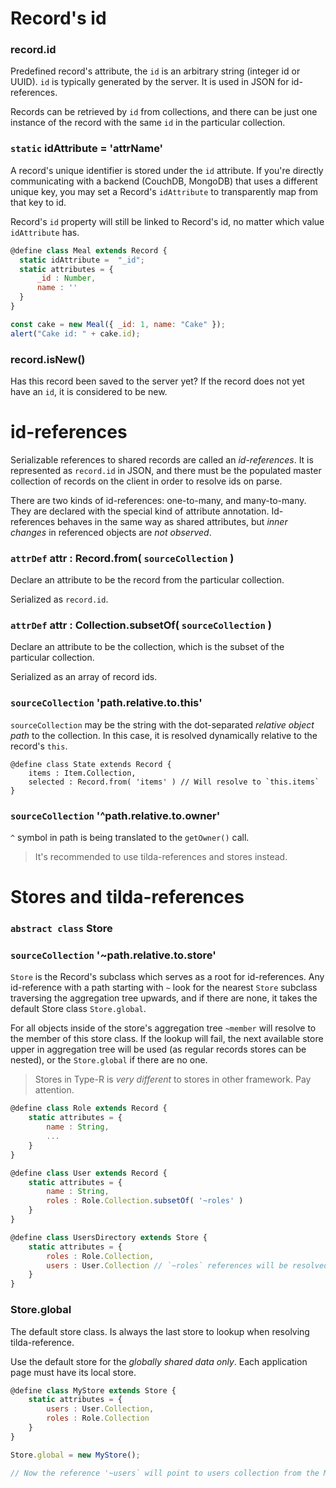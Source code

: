 # Record's id

### record.id

Predefined record's attribute, the `id` is an arbitrary string (integer id or UUID).
`id` is typically generated by the server. It is used in JSON for id-references.

Records can be retrieved by `id` from collections, and there can be just one instance
of the record with the same `id` in the particular collection.

### `static` idAttribute = 'attrName'

A record's unique identifier is stored under the `id` attribute.
If you're directly communicating with a backend (CouchDB, MongoDB) that uses a different unique key,
you may set a Record's `idAttribute` to transparently map from that key to id.

Record's `id` property will still be linked to Record's id, no matter which value `idAttribute` has.

```javascript
@define class Meal extends Record {
  static idAttribute =  "_id";
  static attributes = {
      _id : Number,
      name : ''
  }
}

const cake = new Meal({ _id: 1, name: "Cake" });
alert("Cake id: " + cake.id);
```

### record.isNew()

Has this record been saved to the server yet? If the record does not yet have an `id`, it is considered to be new.

# id-references

Serializable references to shared records are called an _id-references_. It is represented as `record.id` in JSON,
and there must be the populated master collection of records on the client in order to resolve ids on parse.

There are two kinds of id-references: one-to-many, and many-to-many. They are declared with the special kind of attribute annotation.
Id-references behaves in the same way as shared attributes, but _inner changes_ in referenced objects are _not observed_.

### `attrDef` attr : Record.from( `sourceCollection` )

Declare an attribute to be the record from the particular collection.

Serialized as `record.id`.

### `attrDef` attr : Collection.subsetOf( `sourceCollection` )

Declare an attribute to be the collection, which is the subset of the particular collection.

Serialized as an array of record ids.

### `sourceCollection` 'path.relative.to.this'

`sourceCollection` may be the string with the dot-separated _relative object path_ to the collection.
In this case, it is resolved dynamically relative to the record's `this`.

    @define class State extends Record {
        items : Item.Collection,
        selected : Record.from( 'items' ) // Will resolve to `this.items`
    }

### `sourceCollection` '^path.relative.to.owner'

`^` symbol in path is being translated to the `getOwner()` call.

> It's recommended to use tilda-references and stores instead.

# Stores and tilda-references

### `abstract class` Store
### `sourceCollection` '~path.relative.to.store'

`Store` is the Record's subclass which serves as a root for id-references.
Any id-reference with a path starting with `~` look for the nearest `Store` subclass traversing the aggregation tree upwards,
and if there are none, it takes the default Store class `Store.global`.

For all objects inside of the store's aggregation tree `~member` will resolve to the member of this store class.
If the lookup will fail, the next available store upper in aggregation tree will be used (as regular records stores can be nested), or the `Store.global` if there are no one.

> Stores in Type-R is _very different_ to stores in other framework. Pay attention.

```javascript
@define class Role extends Record {
    static attributes = {
        name : String,
        ...
    }
}

@define class User extends Record {
    static attributes = {
        name : String,
        roles : Role.Collection.subsetOf( '~roles' )
    }
}

@define class UsersDirectory extends Store {
    static attributes = {
        roles : Role.Collection,
        users : User.Collection // `~roles` references will be resolved against this.roles
    }
}
```

### Store.global

The default store class. Is always the last store to lookup when resolving tilda-reference.

Use the default store for the _globally shared data only_. Each application page must have its local store.

```javascript
@define class MyStore extends Store {
    static attributes = {
        users : User.Collection,
        roles : Role.Collection
    }
}

Store.global = new MyStore();

// Now the reference '~users` will point to users collection from the MyStore.
```
